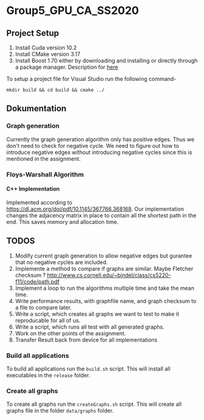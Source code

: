 # Group5_GPU_CA_SS2020


## Project Setup 

1. Install Cuda version 10.2 
2. Install CMake version 3.17
3. Install Boost 1.70 either by downloading and installing or directly through a package manager. 
	Description for [here](https://www.boost.org/doc/libs/1_70_0/more/getting_started/windows.html#simplified-build-from-source)

To setup a project file for Visual Studio run the following command- 

`mkdir build && cd build && cmake ../`



## Dokumentation 


### Graph generation 

Currently the graph generation algorithm only has positive edges.
Thus we don't need to check for negative cycle. 
We need to figure out how to introduce negative edges without introducing negative cycles since this is mentioned in the assignment.

### Floys-Warshall Algorithm

#### C++ Implementation 

Implemented according to https://dl.acm.org/doi/pdf/10.1145/367766.368168.
Our implementation changes the adjacency matrix in place to contain all the shortest path in the end. 
This saves memory and allocation time.


## TODOS

1. Modify current graph generation to allow negative edges but gurantee that no negative cycles are included. 
2. Implemente a method to compare if graphs are similar.  Maybe Fletcher checksum ? http://www.cs.cornell.edu/~bindel/class/cs5220-f11/code/path.pdf
3. Implement a loop to run the algorithms multiple time and take the mean time. 
4. Write performance results, with graphfile name, and graph checksum to a file to compare later. 
5. Write a script, which creates all graphs we want to test to make it reproducable for all of us. 
6. Write a script, which runs all test with all generated graphs. 
7. Work on the other points of the assignment. 
8. Transfer Result back from device for all implementations

### Build all applications

To build all applications run the `build.sh` script. This will install all executables in the `release` folder.

### Create all graphs

To create all graphs run the `createGraphs.sh` script. This will create all graphs file in the folder `data/graphs` folder. 
